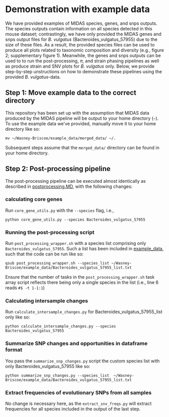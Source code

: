 # Demonstration with example data

We have provided examples of MIDAS species, genes, and snps outputs. The species outputs contain information on all species detected in this mouse dataset; contrastingly, we have only provided the MIDAS genes and snps output files for _B. vulgatus_ (Bacteroides_vulgatus_57955) due to the size of these files. As a result, the provided species files can be used to produce all plots related to taxonomic composition and diversity (e.g., figure 2; supplementary figure 1). Meanwhile, the genes and snps outputs can be used to to run the post-processing, $\pi$, and strain phasing pipelines as well as produce strain and SNV plots for _B. vulgatus_ only. Below, we provide step-by-step unstructions on how to demonstrate these pipelines using the provided _B. vulgatus_-data.

## Step 1: Move example data to the correct directory

This repository has been set up with the assumption that MIDAS data produced by the MIDAS pipeline will be output to your home directory (`~`). To use the example data we've provided, manually move it to your home directory like so:

```
mv ~/Wasney-Briscoe/example_data/merged_data/ ~/.
```

Subsequent steps assume that the `merged_data/` directory can be found in your home directory.

## Step 2: Post-processing pipeline

The post-processing pipeline can be executed almost identically as described in [postprocessing.MD](https://github.com/garudlab/Wasney-Briscoe/blob/main/analysis/postprocessing.md), with the following changes:

### calculating core genes

Run `core_gene_utils.py` with the `--species` flag, i.e., 

```
python core_gene_utils.py --species Bacteroides_vulgatus_57955
```

### Running the post-processing script

Run `post_processing_wrapper.sh` with a species list comprising only `Bacteroides_vulgatus_57955`. Such a list has been included in [example_data](https://github.com/garudlab/Wasney-Briscoe/tree/main/example_data), such that the code can be run like so:

```
qsub post_processing_wrapper.sh --species_list ~/Wasney-Briscoe/example_data/Bacteroides_vulgatus_57955_list.txt
```

Ensure that the number of tasks in the `post_processing_wrapper.sh` task array script reflects there being only a single species in the list (i.e., line 6 reads `#$ -t 1-1:1`)

### Calculating intersample changes

Run `calculate_intersample_changes.py` for Bacteroides_vulgatus_57955_list only like so:

```
python calculate_intersample_changes.py --species Bacteroides_vulgatus_57955
```

### Summarize SNP changes and opportunities in dataframe format

You pass the `summarize_snp_changes.py` script the custom species list with only Bacteroides_vulgatus_57955 like so:

```
python summarize_snp_changes.py --species_list  ~/Wasney-Briscoe/example_data/Bacteroides_vulgatus_57955_list.txt
```

### Extract frequencies of evolutionary SNPs from all samples

No change is necessary here, as the `extract_snv_freqs.py` will extract frequencies for all species included in the output of the last step.







